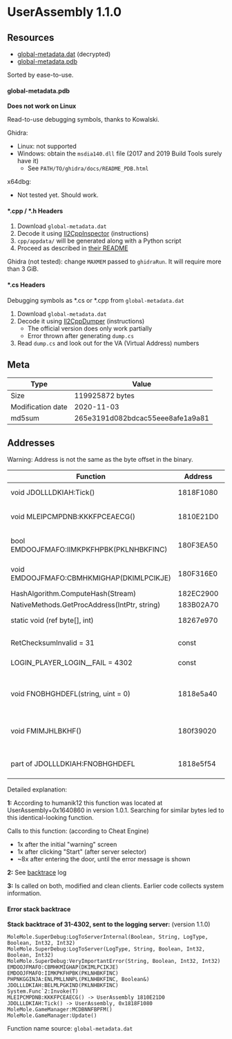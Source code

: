 # UserAssembly 1.1.0

## Resources

 * [global-metadata.dat](https://www.unknowncheats.me/forum/downloads.php?do=file&id=31548) (decrypted)
 * [global-metadata.pdb](https://notabug.org/Kowalski/GI-on-Linux/src/master/110/symbols/UserAssembly.7z)


Sorted by ease-to-use.

#### global-metadata.pdb

**Does not work on Linux**

Read-to-use debugging symbols, thanks to Kowalski.

Ghidra:

 * Linux: not supported
 * Windows: obtain the `msdia140.dll` file (2017 and 2019 Build Tools surely have it)
    * See `PATH/TO/ghidra/docs/README_PDB.html`

x64dbg:

 * Not tested yet. Should work.


#### *.cpp / *.h Headers

1. Download `global-metadata.dat`
2. Decode it using [Il2CppInspector](https://notabug.org/Krock/GI-on-Linux/src/master/TOOLS.md#il2cppinspector) (instructions)
3. `cpp/appdata/` will be generated along with a Python script
4. Proceed as described in [their README](https://github.com/djkaty/Il2CppInspector/blob/master/README.md)

Ghidra (not tested): change `MAXMEM` passed to `ghidraRun`. It will require more than 3 GiB.


#### *.cs Headers

Debugging symbols as *.cs or *.cpp from `global-metadata.dat`

1. Download `global-metadata.dat`
2. Decode it using [Il2CppDumper](https://notabug.org/Krock/GI-on-Linux/src/master/TOOLS.md#il2cppinspector) (instructions)
    * The official version does only work partially
    * Error thrown after generating `dump.cs`
3. Read `dump.cs` and look out for the VA (Virtual Address) numbers


## Meta

| Type              | Value                            |
|-------------------|----------------------------------|
| Size              | 119925872 bytes                  |
| Modification date | 2020-11-03                       |
| md5sum            | 265e3191d082bdcac55eee8afe1a9a81 |


## Addresses

Warning: Address is not the same as the byte offset in the binary.

| Function                                    | Address  | Description                              |
|---------------------------------------------|----------|------------------------------------------|
| void JDOLLLDKIAH:Tick()                     | 1818F1080| Main game loop                           |
| void MLEIPCMPDNB:KKKFPCEAECG()              | 1810E21D0| irrelevant, error display func           |
| bool EMDOOJFMAFO:IIMKPKFHPBK(PKLNHBKFINC)   | 180F3EA50| irrelevant, error display func           |
| void EMDOOJFMAFO:CBMHKMIGHAP(DKIMLPCIKJE)   | 180F316E0| Displays error obj DKIMLPCIKJE           |
| HashAlgorithm.ComputeHash(Stream)           | 182EC2900| irrelevant                               |
| NativeMethods.GetProcAddress(IntPtr, string)| 183B02A70|                                          |
| static void (ref byte[], int)               | 18267e970| UDP enc/dec function (1)                 |
|                                             |          |                                          |
| RetChecksumInvalid = 31                     |  const   | Error 31-XXXX                            |
| LOGIN_PLAYER_LOGIN__FAIL = 4302             |  const   | Error XX-4302                            |
|                                             |          |                                          |
| void FNOBHGHDEFL(string, uint = 0)          | 1818e5a40| Calls to UnityPlayer [24] indirectly (2) |
| void FMIMJHLBKHF()                          | 180f39020| Game / scene manager function ^  related |
| part of JDOLLLDKIAH:FNOBHGHDEFL             | 1818e5f54| Is called on every door entering (3)     |


Detailed explanation:

**1:** According to humanik12 this function was located at UserAssembly+0x1640860 in version 1.0.1.
Searching for similar bytes led to this identical-looking function.

Calls to this function: (according to Cheat Engine)

 * 1x after the initial "warning" screen
 * 1x after clicking "Start" (after server selector)
 * ~8x after entering the door, until the error message is shown

**2:** See [backtrace](raw/backtrace_crypt.txt) log

**3:** Is called on both, modified and clean clients. Earlier code collects system information.


#### Error stack backtrace

**Stack backtrace of 31-4302, sent to the logging server:** (version 1.1.0)

	MoleMole.SuperDebug:LogToServerInternal(Boolean, String, LogType, Boolean, Int32, Int32)
	MoleMole.SuperDebug:LogToServer(LogType, String, Boolean, Int32, Boolean, Int32)
	MoleMole.SuperDebug:VeryImportantError(String, Boolean, Int32, Int32)
	EMDOOJFMAFO:CBMHKMIGHAP(DKIMLPCIKJE)
	EMDOOJFMAFO:IIMKPKFHPBK(PKLNHBKFINC)
	PHPNKGGINJA:ENLPMLLNNPL(PKLNHBKFINC, Boolean&)
	JDOLLLDKIAH:BELMLPGKIND(PKLNHBKFINC)
	System.Func`2:Invoke(T)
	MLEIPCMPDNB:KKKFPCEAECG() -> UserAssembly 1810E21D0
	JDOLLLDKIAH:Tick() -> UserAssembly, 0x1818F1080
	MoleMole.GameManager:MCDBNNFBPFM()
	MoleMole.GameManager:Update()

Function name source: `global-metadata.dat`
